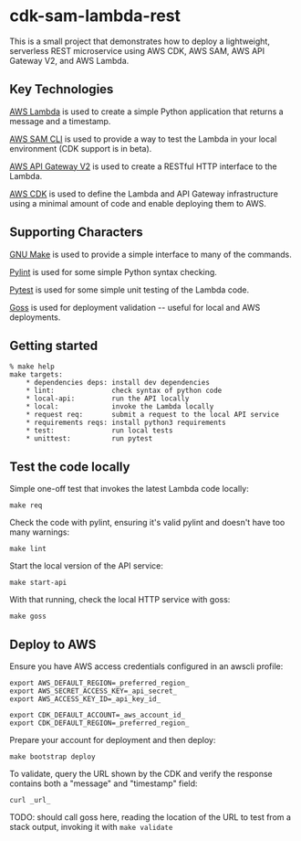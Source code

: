 # cdk-sam-lambda-rest

This is a small project that demonstrates how to deploy a lightweight,
serverless REST microservice using AWS CDK, AWS SAM, AWS API Gateway V2,
and AWS Lambda.


## Key Technologies

[AWS Lambda](https://docs.aws.amazon.com/lambda/latest/dg/python-handler.html)
is used to create a simple Python application that returns a message and a timestamp.

[AWS SAM CLI](https://docs.aws.amazon.com/serverless-application-model/latest/developerguide/serverless-cdk-getting-started.html)
is used to provide a way to test the Lambda in your local environment (CDK support is in beta).

[AWS API Gateway V2](https://docs.aws.amazon.com/apigateway/latest/developerguide/http-api-develop-integrations-lambda.html)
is used to create a RESTful HTTP interface to the Lambda.

[AWS CDK](https://aws.amazon.com/blogs/compute/better-together-aws-sam-and-aws-cdk/)
is used to define the Lambda and API Gateway infrastructure using
a minimal amount of code and enable deploying them to AWS.


## Supporting Characters

[GNU Make](https://www.gnu.org/software/make/manual/) is used to provide a simple interface to many of the commands.

[Pylint](https://pylint.org/) is used for some simple Python syntax checking.

[Pytest](https://pytest.org/) is used for some simple unit testing of the Lambda code.

[Goss](https://goss.rocks/) is used for deployment validation -- useful for local and AWS deployments.


## Getting started

```
% make help
make targets:
    * dependencies deps: install dev dependencies
    * lint:              check syntax of python code
    * local-api:         run the API locally
    * local:             invoke the Lambda locally
    * request req:       submit a request to the local API service
    * requirements reqs: install python3 requirements
    * test:              run local tests
    * unittest:          run pytest
```

## Test the code locally

Simple one-off test that invokes the latest Lambda code locally:

    make req


Check the code with pylint, ensuring it's valid pylint and doesn't
have too many warnings:

    make lint


Start the local version of the API service:

    make start-api


With that running, check the local HTTP service with goss:

    make goss


## Deploy to AWS

Ensure you have AWS access credentials configured in an awscli profile:

    export AWS_DEFAULT_REGION=_preferred_region_
    export AWS_SECRET_ACCESS_KEY=_api_secret_
    export AWS_ACCESS_KEY_ID=_api_key_id_

    export CDK_DEFAULT_ACCOUNT=_aws_account_id_
    export CDK_DEFAULT_REGION=_preferred_region_

Prepare your account for deployment and then deploy:

    make bootstrap deploy

To validate, query the URL shown by the CDK and verify the response
contains both a "message" and "timestamp" field:

    curl _url_
    
TODO: should call goss here, reading the location of the URL to
test from a stack output, invoking it with `make validate`
